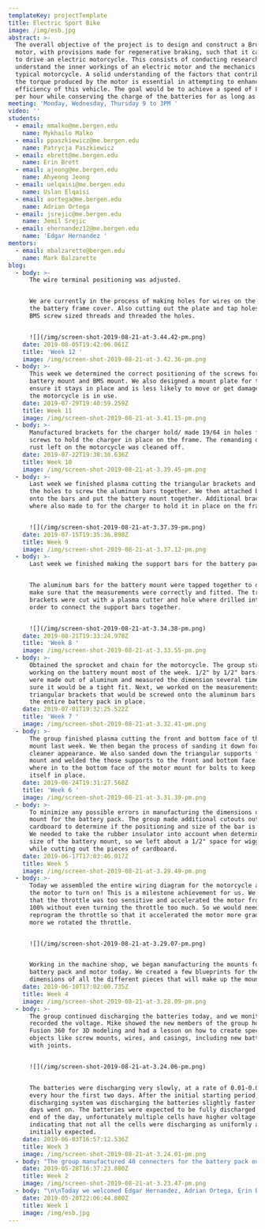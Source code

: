 ```yaml
---
templateKey: projectTemplate
title: Electric Sport Bike
image: /img/esb.jpg
abstract: >-
  The overall objective of the project is to design and construct a Brushless DC
  motor, with provisions made for regenerative braking, such that it can be used
  to drive an electric motorcycle. ​This consists of conducting research to
  understand the inner workings of an electric motor and the mechanics of a
  typical motorcycle. A solid understanding of the factors that contribute to
  the torque produced by the motor is essential in attempting to enhance the
  efficiency of this vehicle. The goal would be to achieve a speed of 80 miles
  per hour while conserving the charge of the batteries for as long as possible.
meeting: 'Monday, Wednesday, Thursday 9 to 3PM '
video: ''
students:
  - email: mmalko@me.bergen.edu
    name: Mykhailo Malko
  - email: ppaszkiewicz@me.bergen.edu
    name: Patrycja Paszkiewicz
  - email: ebrett@me.bergen.edu
    name: Erin Brett
  - email: ajeong@me.bergen.edu
    name: Ahyeong Jeong
  - email: uelqaisi@me.bergen.edu
    name: Uslan Elqaisi
  - email: aortega@me.bergen.edu
    name: Adrian Ortega
  - email: jsrejic@me.bergen.edu
    name: Jemil Srejic
  - email: ehernandez12@me.bergen.edu
    name: 'Edgar Hernandez '
mentors:
  - email: mbalzarette@bergen.edu
    name: Mark Balzarette
blog:
  - body: >-
      The wire terminal positioning was adjusted.


      We are currently in the process of making holes for wires on the top of
      the battery frame cover. Also cutting out the plate and tap holes with the
      BMS screw sized threads and threaded the holes.


      ![](/img/screen-shot-2019-08-21-at-3.44.42-pm.png)
    date: 2019-08-05T19:42:06.061Z
    title: 'Week 12 '
    image: /img/screen-shot-2019-08-21-at-3.42.36-pm.png
  - body: >-
      This week we determined the correct positioning of the screws for the
      battery mount and BMS mount. We also designed a mount plate for the BMS to
      ensure it stays in place and is less likely to move or get damaged while
      the motorcycle is in use.
    date: 2019-07-29T19:40:59.259Z
    title: Week 11
    image: /img/screen-shot-2019-08-21-at-3.41.15-pm.png
  - body: >-
      Manufactured brackets for the charger hold/ made 19/64 in holes for m6
      screws to hold the charger in place on the frame. The remanding debris and
      rust left on the motorcycle was cleaned off.
    date: 2019-07-22T19:38:30.636Z
    title: Week 10
    image: /img/screen-shot-2019-08-21-at-3.39.45-pm.png
  - body: >-
      Last week we finished plasma cutting the triangular brackets and drilling
      the holes to screw the aluminum bars together. We then attached brackets
      onto the bars and put the battery mount together. Additional brackets
      where also made to for the charger to hold it in place on the frame.


      ![](/img/screen-shot-2019-08-21-at-3.37.39-pm.png)
    date: 2019-07-15T19:35:36.898Z
    title: Week 9
    image: /img/screen-shot-2019-08-21-at-3.37.12-pm.png
  - body: >-
      Last week we finished making the support bars for the battery pack


      The aluminum bars for the battery mount were tapped together to once again
      make sure that the measurements were correctly and fitted. The triangular
      brackets were cut with a plasma cutter and hole where drilled into them in
      order to connect the support bars together.


      ![](/img/screen-shot-2019-08-21-at-3.34.38-pm.png)
    date: 2019-08-21T19:33:24.978Z
    title: 'Week 8 '
    image: /img/screen-shot-2019-08-21-at-3.33.55-pm.png
  - body: >-
      Obtained the sprocket and chain for the motorcycle. The group started
      working on the battery mount most of the week. 1/2" by 1/2" bars mounts
      were made out of aluminum and measured the dimension several times to make
      sure it would be a tight fit. Next, we worked on the measurements of the
      triangular brackets that would be screwed onto the aluminum bars to hold
      the entire battery pack in place.
    date: 2019-07-01T19:32:25.522Z
    title: 'Week 7 '
    image: /img/screen-shot-2019-08-21-at-3.32.41-pm.png
  - body: >-
      The group finished plasma cutting the front and bottom face of the motor
      mount last week. We then began the process of sanding it down for a
      cleaner appearance. We also sanded down the triangular supports for the
      mount and welded the those supports to the front and bottom face. Holes
      where in to the bottom face of the motor mount for bolts to keep the motor
      itself in place.
    date: 2019-06-24T19:31:27.568Z
    title: 'Week 6 '
    image: /img/screen-shot-2019-08-21-at-3.31.39-pm.png
  - body: >-
      To minimize any possible errors in manufacturing the dimensions of the
      mount for the battery pack. The group made additional cutouts out of
      cardboard to determine if the positioning and size of the bar is accurate.
      We needed to take the rubber insulator into account when determining the
      size of the battery mount, so we left about a 1/2" space for wiggle room
      while cutting out the pieces of cardboard.
    date: 2019-06-17T17:03:46.017Z
    title: Week 5
    image: /img/screen-shot-2019-08-21-at-3.29.49-pm.png
  - body: >-
      Today we assembled the entire wiring diagram for the motorcycle and got
      the motor to turn on! This is a milestone achievement for us. We noticed
      that the throttle was too sensitive and accelerated the motor from 0% to
      100% without even turning the throttle too much. So we would need to
      reprogram the throttle so that it accelerated the motor more gradually the
      more we rotated the throttle. 


      ![](/img/screen-shot-2019-08-21-at-3.29.07-pm.png)


      Working in the machine shop, we began manufacturing the mounts for the
      battery pack and motor today. We created a few blueprints for the exact
      dimensions of all the different pieces that will make up the mount.
    date: 2019-06-10T17:02:00.735Z
    title: Week 4
    image: /img/screen-shot-2019-08-21-at-3.28.09-pm.png
  - body: >-
      The group continued discharging the batteries today, and we monitored and
      recorded the voltage. Mike showed the new members of the group how to use
      Fusion 360 for 3D modeling and had a lesson on how to create specific
      objects like screw mounts, wires, and casings, including new battery pack
      with joints.


      ![](/img/screen-shot-2019-08-21-at-3.24.06-pm.png)


      The batteries were discharging very slowly, at a rate of 0.01-0.015 volts
      every hour the first two days. After the initial starting period, the
      discharging system was discharging the batteries slightly faster as the
      days went on. The batteries were expected to be fully discharged by the
      end of the day, unfortunately multiple cells have higher voltage
      indicating that not all the cells were discharging as uniformly as we
      initially expected.
    date: 2019-06-03T16:57:12.536Z
    title: Week 3
    image: /img/screen-shot-2019-08-21-at-3.24.01-pm.png
  - body: "The group manufactured 40 connecters for the battery pack out of a large copper sheet. Upon completion of connecting all the cells together, we noticed that we had two damaged cells. Upon realization of this, we decided to take apart the battery pack and replace the two damaged cells. \r\n\n![](/img/screen-shot-2019-08-21-at-3.23.52-pm.png)\n\nWe replaced the two damaged cells with two undamaged but dead cells. For the sake of safety and consistency, we decided to charge the two dead batteries first so that all the cells in the battery pack are at the same level of charge. After charging the two batteries, we re-wired the battery pack so that it would be discharged using the heating element. We connected the batteries to the heating element of placed the heating element in a bucket of cold water and waited until the batteries dropped in voltage over the course of the next few days. As the batteries discharged, we began making cardboard cutouts of the mounts for the batteries and motor. This helps us visualize and determine exactly how we plan on mounting everything onto the motorcycle frame.  Also, a small Arduino circuit with turn LEDs was created.\n\n![](/img/screen-shot-2019-08-21-at-3.21.35-pm.png)\n\nThe cardboard cutouts were finished today and this provided a better understanding of the ideal dimensions for the mount. The battery discharging circuit was also checked, at 6.6V it was drawing 15.7A (about 100W of power)."
    date: 2019-05-28T16:37:23.080Z
    title: Week 2
    image: /img/screen-shot-2019-08-21-at-3.23.47-pm.png
  - body: "\n\nToday we welcomed Edgar Hernandez, Adrian Ortega, Erin Brett and Ben Wenberg to the project. The new group members were introduced to the motorcycle and we discussed the plans for the summer as a group. We took the initiative to clean up the motorcycle a bit and cleaned the rust off the breaks, checked inside the pistons for water damage, and put the suspension back in. Because each one of our schedules differ, we have decided that two - three people will be working together on a specific task in order to increase the amount of work being done to complete the project. Fortunately, the size of our group has doubled since last semester and we are expecting more progress to be done on the project throughout the summer.\n\n![](/img/screen-shot-2019-08-21-at-3.16.55-pm.png)\n\nA safety kill switch was purchased along with fully insulated quick-disconnect terminals, steel pipe flange and a grip throttle in order to connect the general circuit. We are currently looking for a set of tires, a chain, and a sprocket for the motorcycle, however the group is currently thinking to manufacture a custom sprocket. The battery was disassembled in order to discharge the battery cells for safety reasons. The heating element was tested with motor connected in series with it. Did not heat up the heating element. However, connecting the heating element by itself to the batteries (2S-1P, 6.6V) heated it up very quickly. It was decided to connect cells 2S-24P for discharge. 6.6V was tested, and the calculations show that the pack will be discharged in 32 hours. 9 hours a day, for three and a half days.\n\n![](/img/screen-shot-2019-08-21-at-3.19.00-pm.png)\n\nThe throttle that was purchased arrived with a couple manufacturing defects. The throttle was jamming and the wires were not extruded from the correct spot. To overcome this issue, we cut out a small hole were the wires would be pulled through and covered them with electrical tape to enable the throttle to move properly. The next thing we covered today was assembling and testing the discharging circuit. Calculations were also revised and it was found that at 10kW power usage the motor will be able to accelerate the motorcycle up to 27.5 m/s (61 mph).\r\n\n![](/img/screen-shot-2019-08-21-at-3.19.55-pm.png)\n\n \rToday we managed to complete the circuit connecting the motor to the controller. To construct the discharging unit, we cut holes in plywood for the Flange and was later mounted.  The discharging circuit was also completed and the group is working on a graph to track and display the voltage of the battery."
    date: 2019-05-20T22:06:44.880Z
    title: Week 1
    image: /img/esb.jpg
---
```


